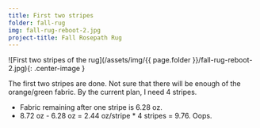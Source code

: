 ```yaml
---
title: First two stripes
folder: fall-rug
img: fall-rug-reboot-2.jpg
project-title: Fall Rosepath Rug
---	
```

![First two stripes of the rug](/assets/img/{{ page.folder }}/fall-rug-reboot-2.jpg){: .center-image }

The first two stripes are done. Not sure that there will be enough of the orange/green fabric. By the current plan, I need 4 stripes.

* Fabric remaining after one stripe is 6.28 oz.
* 8.72 oz - 6.28 oz = 2.44 oz/stripe * 4 stripes = 9.76. Oops.


	